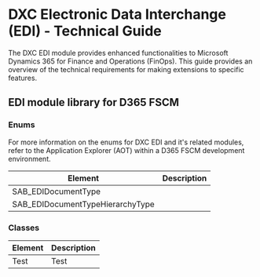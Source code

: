 # DXC Electronic Data Interchange (EDI) - Technical Guide

The DXC EDI module provides enhanced functionalities to Microsoft Dynamics 365 for Finance and Operations (FinOps). This guide provides an overview of the technical requirements for making extensions to specific features.

## EDI module library for D365 FSCM
### Enums
For more information on the enums for DXC EDI and it's related modules, refer to the Application Explorer (AOT) within a D365 FSCM development environment.  

|Element| Description|
|--|--|
|SAB_EDIDocumentType||
|SAB_EDIDocumentTypeHierarchyType||

### Classes
|Element| Description|
|--|--|
|Test|Test|